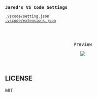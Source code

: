
<samp><b>Jared's VS Code Settings</b></samp>

[`.vscode/setting.json`](./.vscode/setting.json)<br>
[`.vscode/extensions.json`](./.vscode/extensions.json)<br>

<br>
<br>
<p align="center"><samp>Preview</samp></p>

<p align="center">
<img src="https://user-images.githubusercontent.com/16913636/179459229-3122a748-e6e9-4f00-9f57-7fa293bc1c71.png" />
</p>

<br>

## LICENSE

MIT
